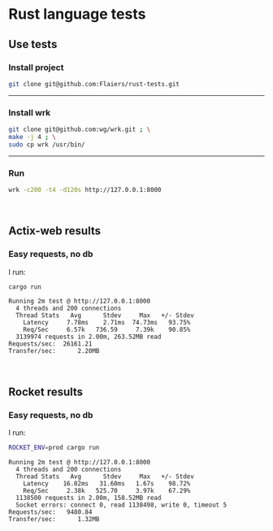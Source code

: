 Rust language tests
===================

Use tests
---------
### Install project

```bash
git clone git@github.com:Flaiers/rust-tests.git
```

***

### Install wrk

```bash
git clone git@github.com:wg/wrk.git ; \
make -j 4 ; \
sudo cp wrk /usr/bin/
```

***

### Run

```bash
wrk -c200 -t4 -d120s http://127.0.0.1:8000
```

&nbsp;

Actix-web results
-----------------
### Easy requests, no db

I run:

```bash
cargo run
```

```
Running 2m test @ http://127.0.0.1:8000
  4 threads and 200 connections
  Thread Stats   Avg      Stdev     Max   +/- Stdev
    Latency     7.78ms    2.71ms  74.73ms   93.75%
    Req/Sec     6.57k   736.59     7.39k    90.85%
  3139974 requests in 2.00m, 263.52MB read
Requests/sec:  26161.21
Transfer/sec:      2.20MB
```

&nbsp;

Rocket results
--------------
### Easy requests, no db

I run:

```bash
ROCKET_ENV=prod cargo run
```

```
Running 2m test @ http://127.0.0.1:8000
  4 threads and 200 connections
  Thread Stats   Avg      Stdev     Max   +/- Stdev
    Latency    16.02ms   31.60ms   1.67s    98.72%
    Req/Sec     2.38k   525.70     3.97k    67.29%
  1138500 requests in 2.00m, 158.52MB read
  Socket errors: connect 0, read 1138498, write 0, timeout 5
Requests/sec:   9480.84
Transfer/sec:      1.32MB
```

